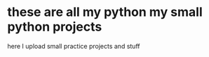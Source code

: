 # these are all my python my small python projects

here I upload small practice projects
and stuff
